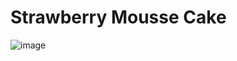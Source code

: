# Strawberry Mousse Cake

![image](https://user-images.githubusercontent.com/50277379/138847383-fbfa70d2-6d02-48f4-a5bb-87b6aebad827.png)
